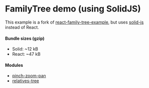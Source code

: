 # FamilyTree demo (using SolidJS)

This example is a fork of [react-family-tree-example](https://github.com/SanichKotikov/react-family-tree-example),
but uses [solid-js](https://github.com/ryansolid/solid) instead of React.

#### Bundle sizes (gzip)

* Solid: ~12 kB
* React: ~47 kB

#### Modules

* [pinch-zoom-pan](https://www.npmjs.com/package/pinch-zoom-pan)
* [relatives-tree](https://www.npmjs.com/package/relatives-tree)
